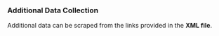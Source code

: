 ### **Additional Data Collection**

Additional data can be scraped from the links provided in the **XML file**.
